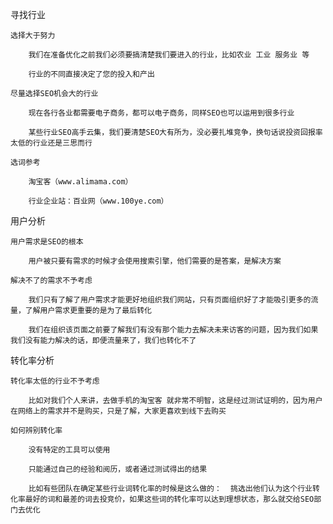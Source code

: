 寻找行业

	选择大于努力

		我们在准备优化之前我们必须要搞清楚我们要进入的行业，比如农业 工业 服务业 等

		行业的不同直接决定了您的投入和产出

	尽量选择SEO机会大的行业

		现在各行各业都需要电子商务，都可以电子商务，同样SEO也可以运用到很多行业

		某些行业SEO高手云集，我们要清楚SEO大有所为，没必要扎堆竞争，换句话说投资回报率太低的行业还是三思而行

	选词参考

		淘宝客（www.alimama.com）

		行业企业站：百业网（www.100ye.com）

用户分析

	用户需求是SEO的根本

		用户被只要有需求的时候才会使用搜索引擎，他们需要的是答案，是解决方案

	解决不了的需求不予考虑

		我们只有了解了用户需求才能更好地组织我们网站，只有页面组织好了才能吸引更多的流量，了解用户需求更重要的是为了最后转化

		我们在组织该页面之前要了解我们有没有那个能力去解决未来访客的问题，因为我们如果我们没有能力解决的话，即便流量来了，我们也转化不了

转化率分析

	转化率太低的行业不予考虑

		比如对我们个人来讲，去做手机的淘宝客 就非常不明智，这是经过测试证明的，因为用户在网络上的需求并不是购买，只是了解，大家更喜欢到线下去购买

	如何辨别转化率

		没有特定的工具可以使用

		只能通过自己的经验和阅历，或者通过测试得出的结果

		比如有些团队在确定某些行业词转化率的时候是这么做的：  挑选出他们认为这个行业转化率最好的词和最差的词去投竞价，如果这些词的转化率可以达到理想状态，那么就交给SEO部门去优化

